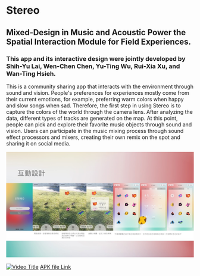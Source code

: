 # Stereo
Mixed-Design in Music and Acoustic Power the Spatial Interaction Module for Field Experiences.
-
### This app and its interactive design were jointly developed by Shih-Yu Lai, Wen-Chen Chen, Yu-Ting Wu, Rui-Xia Xu, and Wan-Ting Hsieh.
This is a community sharing app that interacts with the environment through sound and vision. 
People's preferences for experiences mostly come from their current emotions, 
for example, preferring warm colors when happy and slow songs when sad.
Therefore, the first step in using Stereo is to capture the colors of the world through the camera lens. 
After analyzing the data, different types of tracks are generated on the map. At this point, 
people can pick and explore their favorite music objects through sound and vision. 
Users can participate in the music mixing process through sound effect processors and mixers, 
creating their own remix on the spot and sharing it on social media.

![Flow Chart](Flow_Chart.jpeg)

[![Video Title](https://img.youtube.com/vi/3_VWzdwezVs/0.jpg)](https://youtu.be/3_VWzdwezVs?si=4SaS0pfijqaJ012h "Click to Watch!")
[APK file Link](https://drive.google.com/file/d/1HbhWSxFHlgtM5YLzaFxs11Gurpmix31n/view?usp=drivesdk)

